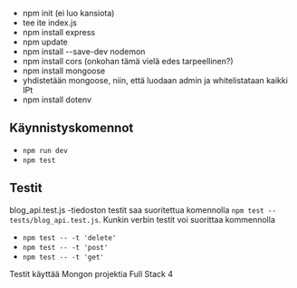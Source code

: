 - npm init (ei luo kansiota)
- tee ite index.js
- npm install express
- npm update
- npm install --save-dev nodemon
- npm install cors (onkohan tämä vielä edes tarpeellinen?)
- npm install mongoose
- yhdistetään mongoose, niin, että luodaan admin ja whitelistataan kaikki IPt
- npm install dotenv

## Käynnistyskomennot
- `npm run dev`
- `npm test`


## Testit
blog_api.test.js -tiedoston testit saa suoritettua komennolla `npm test -- tests/blog_api.test.js`.
Kunkin verbin testit voi suorittaa kommennolla
- `npm test -- -t 'delete'`
- `npm test -- -t 'post'`
- `npm test -- -t 'get'`

Testit käyttää Mongon projektia Full Stack 4